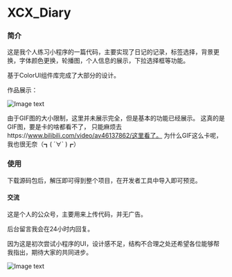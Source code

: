 # XCX_Diary

### **简介**

这是我个人练习小程序的一篇代码，主要实现了日记的记录，标签选择，背景更换，字体颜色更换，轮播图，个人信息的展示，下拉选择框等功能。

基于ColorUI组件库完成了大部分的设计。

作品展示：

![Image text](https://github.com/XCBYXS/TempImage/blob/master/XcxImage/XCX_UI(1).gif)

由于GIF图的大小限制，这里并未展示完全，但是基本的功能已经展示。
这真的是GIF图，要是卡的啥都看不了，
只能麻烦去https://www.bilibili.com/video/av46137862/这里看了。
为什么GIF这么卡呢，我也很无奈（┓( ´∀` )┏）

### **使用**

下载源码包后，解压即可得到整个项目，在开发者工具中导入即可预览。

#### **交流**

这是个人的公众号，主要用来上传代码，并无广告。

后台留言我会在24小时内回复。

因为这是初次尝试小程序的UI，设计感不足，结构不合理之处还希望各位能够帮我指出，期待大家的共同进步。

![Image text](https://github.com/XCBYXS/TempImage/blob/master/XcxImage/%E9%80%89%E7%94%9A%E6%98%A5%E7%A7%8B.jpg)
